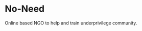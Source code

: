 # No-Need
Online based NGO to help and train underprivilege community.                                 
